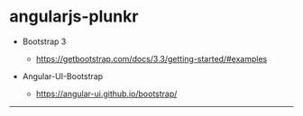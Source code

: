 
# angularjs-plunkr

* Bootstrap 3

  * https://getbootstrap.com/docs/3.3/getting-started/#examples

* Angular-UI-Bootstrap

    * https://angular-ui.github.io/bootstrap/


----

